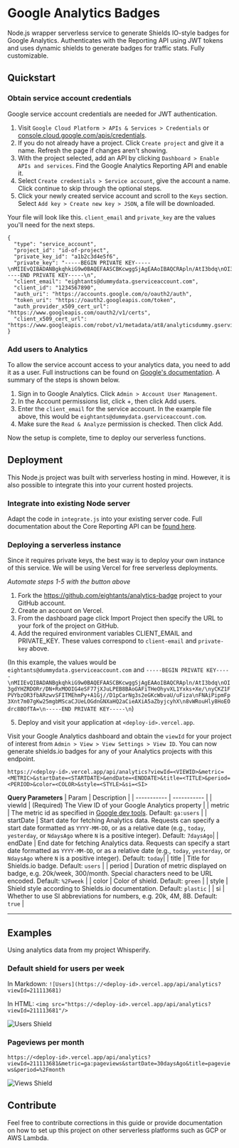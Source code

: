 # Google Analytics Badges

Node.js wrapper serverless service to generate Shields IO-style badges for Google Analytics. Authenticates with the Reporting API using JWT tokens and uses dynamic shields to generate badges for traffic stats. Fully customizable.

## Quickstart

### Obtain service account credentials

Google service account credentials are needed for JWT authentication.

1. Visit `Google Cloud Platform > APIs & Services > Credentials` or [console.cloud.google.com/apis/credentials](https://console.cloud.google.com/apis/credentials).
2. If you do not already have a project. Click `Create project` and give it a name. Refresh the page if changes aren't showing.
3. With the project selected, add an API by clicking `Dashboard > Enable APIs and services`. Find the Google Analytics Reporting API and enable it.
4. Select `Create credentials > Service account`, give the account a name. Click continue to skip through the optional steps.
5. Click your newly created service account and scroll to the `Keys` section. Select `Add key > Create new key > JSON`, a file will be downloaded.

Your file will look like this. `client_email` and `private_key` are the values you'll need for the next steps.

```
{
  "type": "service_account",
  "project_id": "id-of-project",
  "private_key_id": "a1b2c3d4e5f6",
  "private_key": "-----BEGIN PRIVATE KEY-----\nMIIEvQIBADANBgkqhkiG9w0BAQEFAASCBKcwggSjAgEAAoIBAQCRApln/AtI3bdq\nOI3gdYHZRDORr/DN+RxMOOIG4eSF77jXJuLPEB8BAoGAFiTHeOhyvXL1Yxks+Xe/\nyCKZ1FPVYbzOR3fbARzwvSFITMEhmPy+A1Gj//D1pCarNg3s2eGKcWbvaU/uFiza\nFNAiPipmFp3Xnt7m07gKw25mgbMScaCJUeLOGdnGNXaHQ2aCieAXiA5aZbyjcyhX\n8vWRouHly8HoEOdrc8BOfTA=\n-----END PRIVATE KEY-----\n",
  "client_email": "eightants@dummydata.gserviceaccount.com",
  "client_id": "1234567890",
  "auth_uri": "https://accounts.google.com/o/oauth2/auth",
  "token_uri": "https://oauth2.googleapis.com/token",
  "auth_provider_x509_cert_url": "https://www.googleapis.com/oauth2/v1/certs",
  "client_x509_cert_url": "https://www.googleapis.com/robot/v1/metadata/at8/analyticsdummy.gserviceaccount.com"
}
```

### Add users to Analytics

To allow the service account access to your analytics data, you need to add it as a user. Full instructions can be found on [Google's documentation](https://support.google.com/analytics/answer/1009702?hl=en). A summary of the steps is shown below.

1. Sign in to Google Analytics. Click `Admin > Account User Management`.
2. In the Account permissions list, click +, then click Add users.
3. Enter the `client_email` for the service account. In the example file above, this would be `eightants@dummydata.gserviceaccount.com`.
4. Make sure the `Read & Analyze` permission is checked. Then click Add.

Now the setup is complete, time to deploy our serverless functions.

## Deployment

This Node.js project was built with serverless hosting in mind. However, it is also possible to integrate this into your current hosted projects.

### Integrate into existing Node server

Adapt the code in `integrate.js` into your existing server code. Full documentation about the Core Reporting API can be [found here](https://developers.google.com/analytics/devguides/reporting/core/v3/reference).

### Deploying a serverless instance

Since it requires private keys, the best way is to deploy your own instance of this service. We will be using Vercel for free serverless deployments.

_Automate steps 1-5 with the button above_

1. Fork the https://github.com/eightants/analytics-badge project to your GitHub account.
2. Create an account on Vercel.
3. From the dashboard page click Import Project then specify the URL to your fork of the project on GitHub.
4. Add the required environment variables CLIENT_EMAIL and PRIVATE_KEY. These values correspond to `client-email` and `private-key` above.

(In this example, the values would be `eightants@dummydata.gserviceaccount.com` and `-----BEGIN PRIVATE KEY-----\nMIIEvQIBADANBgkqhkiG9w0BAQEFAASCBKcwggSjAgEAAoIBAQCRApln/AtI3bdq\nOI3gdYHZRDORr/DN+RxMOOIG4eSF77jXJuLPEB8BAoGAFiTHeOhyvXL1Yxks+Xe/\nyCKZ1FPVYbzOR3fbARzwvSFITMEhmPy+A1Gj//D1pCarNg3s2eGKcWbvaU/uFiza\nFNAiPipmFp3Xnt7m07gKw25mgbMScaCJUeLOGdnGNXaHQ2aCieAXiA5aZbyjcyhX\n8vWRouHly8HoEOdrc8BOfTA=\n-----END PRIVATE KEY-----\n`)

5. Deploy and visit your application at `<deploy-id>.vercel.app`.

Visit your Google Analytics dashboard and obtain the `viewId` for your project of interest from `Admin > View > View Settings > View ID`. You can now generate shields.io badges for any of your Analytics projects with this endpoint.

```
https://<deploy-id>.vercel.app/api/analytics?viewId=<VIEWID>&metric=<METRIC>&startDate=<STARTDATE>&endDate=<ENDDATE>&title=<TITLE>&period=<PERIOD>&color=<COLOR>&style=<STYLE>&si=<SI>
```

**Query Parameters**
| Param | Description |
| ----------- | ----------- |
| viewId | (Required) The View ID of your Google Analytics property |
| metric | The metric id as specified in [Google dev tools](https://ga-dev-tools.appspot.com/dimensions-metrics-explorer/). Default: `ga:users` |
| startDate | Start date for fetching Analytics data. Requests can specify a start date formatted as `YYYY-MM-DD`, or as a relative date (e.g., `today`, `yesterday`, or `NdaysAgo` where `N` is a positive integer). Default: `7daysAgo`|
| endDate | End date for fetching Analytics data. Requests can specify a start date formatted as `YYYY-MM-DD`, or as a relative date (e.g., `today`, `yesterday`, or `NdaysAgo` where `N` is a positive integer). Default: `today`|
| title | Title for Shields.io badge. Default: `users` |
| period | Duration of metric displayed on badge, e.g. 20k/week, 300/month. Special characters need to be URL encoded. Default: `%2Fweek` |
| color | Color of shield. Default: `green` |
| style | Shield style according to Shields.io documentation. Default: `plastic` |
| si | Whether to use SI abbreviations for numbers, e.g. 20k, 4M, 8B. Default: `true` |

---

## Examples

Using analytics data from my project Whisperify.

### Default shield for users per week

In Markdown: `![Users](https://<deploy-id>.vercel.app/api/analytics?viewId=211113681)`

In HTML: `<img src="https://<deploy-id>.vercel.app/api/analytics?viewId=211113681"/>`

![Users Shield](https://kubo.vercel.app/api/analytics?viewId=211113681)

### Pageviews per month

`https://<deploy-id>.vercel.app/api/analytics?viewId=211113681&metric=ga:pageviews&startDate=30daysAgo&title=pageviews&period=%2Fmonth`

![Views Shield](https://kubo.vercel.app/api/analytics?viewId=211113681&metric=ga:pageviews&startDate=30daysAgo&title=pageviews&period=%2Fmonth)

## Contribute

Feel free to contribute corrections in this guide or provide documentation on how to set up this project on other serverless platforms such as GCP or AWS Lambda.
